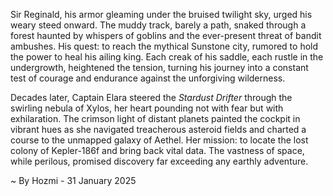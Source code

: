 
Sir Reginald, his armor gleaming under the bruised twilight sky, urged his weary steed onward.  The muddy track, barely a path, snaked through a forest haunted by whispers of goblins and the ever-present threat of bandit ambushes.  His quest: to reach the mythical Sunstone city, rumored to hold the power to heal his ailing king.  Each creak of his saddle, each rustle in the undergrowth, heightened the tension, turning his journey into a constant test of courage and endurance against the unforgiving wilderness.

Decades later, Captain Elara steered the *Stardust Drifter* through the swirling nebula of Xylos, her heart pounding not with fear but with exhilaration.  The crimson light of distant planets painted the cockpit in vibrant hues as she navigated treacherous asteroid fields and charted a course to the unmapped galaxy of Aethel.  Her mission: to locate the lost colony of Kepler-186f and bring back vital data.  The vastness of space, while perilous, promised discovery far exceeding any earthly adventure.

~ By Hozmi - 31 January 2025
